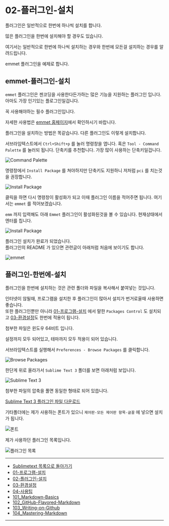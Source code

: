 # 02-플러그인-설치


플러그인은 일반적으로 한번에 하나씩 설치를 합니다.

많은 플러그인을 한번에 설치해야 할 경우도 있습니다.

여기서는 일반적으로 한번에 하나씩 설치하는 경우와 한번에 모든걸 설치하는 경우를 알려드립니다.

emmet 플러그인을 예제로 합니다.


## emmet-플러그인-설치

`emmet` 플러그인은 젠코딩을 사용한다든가하는 많은 기능을 지원하는 플러그인 입니다. 아마도 가장 인기있는 플로그인일겁니다.

꼭 사용해야하는 필수 플러그인입니다.

자세한 사용법은 [emmet 홈페이지](http://emmet.io/)에서 확인하시기 바랍니다.

플러그인을 설치하는 방법은 똑같습니다. 다른 플러그인도 이렇게 설치합니다.

서브라임텍스트에서 `Ctrl+Shift+p` 를 눌러 명령창을 엽니다. 혹은 `Tool - Command Palette` 를 눌러되 됩니다.
단축키를 추천합니다. 가장 많이 사용하는 단축키일겁니다.

![Command Palette](../images/demun-028.jpg)

명령창에서 `Install Package` 를 쳐야하지만 단축키도 지원하니 저처럼 `pci` 를 치는것을 권장합니다.

![Install Package](../images/demun-029.jpg)

클릭을 하면 다시 명령창이 활성화가 되고 이때 플러그인 이름을 적어주면 됩니다. 여기서는 `emmet` 를 적어보겠습니다.

`emm` 까지 입력해도 아래 `Emmet` 플러그인이 활성화된것을 볼 수 있습니다. 현재상태에서 엔터를 칩니다.

![Install Package](../images/demun-029.jpg)

플러그인 설치가 완료가 되었습니다.    
플러그인의 README 가 있으면 관련글이 아래처럼 처음에 보이기도 합니다.

![emmet](../images/demun-030.jpg)


## 플러그인-한번에-설치

플러그인을 한번에 설치하는 것은 관련 폴더와 파일을 복사해서 붙여넣는 것입니다.

인터넷이 않될때, 프로그램을 설치한 후 플러그인이 많아서 설치가 번거로울때 사용하면 좋습니다.    
또한 플러그인뿐만 아니라 [01-프로그램-설치](01-프로그램-설치.md) 에서 말한 `Packages Control` 도 설치되고 [03-환경설정](docs/03-환경설정.md)도 한번에 적용이 됩니다.

첨부한 파일은 윈도우 64비트 입니다.

설정까지 모두 되어있고, 테마까지 모두 적용이 되어 있습니다.

서브라임텍스트를 실행해서 `Preferences - Browse Packages` 를 클릭합니다.

![Browse Packages](../images/demun-027.jpg)

한단게 위로 올라가서 `Sublime Text 3` 폴더를 보면 아래처럼 보입니다.

![Sublime Text 3](../images/demun-035.jpg)

첨부한 파일의 압축을 풀면 동일한 형태로 되어 있씁니다.

[Sublime Text 3 플러그인 파일 다운로드](../Sublime%20Text%203.zip)

기타폴더에는 제가 사용하는 폰트가 있으니 `제어판-모든 제어판 항목-글꼴` 에 넣으면 설치가 됩니다.

![폰트](../images/demun-036.jpg)

제가 사용하던 플러그인 목록입니다.

![플러그인 목록](../images/demun-034.jpg)


----

* [Sublimetext 목록으로 돌아가기](../README.md)
* [01-프로그램-설치](01-프로그램-설치.md)
* [02-플러그인-설치](02-플러그인-설치.md)
* [03-환경설정](03-환경설정.md)
* [04-사용팁](04-사용팁.md)
* [101_Markdown-Basics](101_Markdown-Basics.md)
* [102_GitHub-Flavored-Markdown](102_Github-Flavored-Markdown.md)
* [103_Writing-on-Github](103_Writing-on-Github.md)
* [104_Mastering-Markdown](104_Mastering-Markdown.md)

----